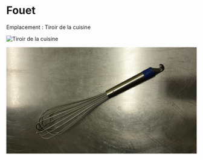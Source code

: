 # Fouet

Emplacement : Tiroir de la cuisine

![Tiroir de la cuisine](/tiroircuisine.jpg)

![Fouet](/fouet.jpg)
